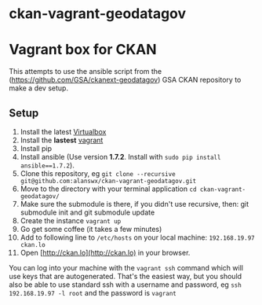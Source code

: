 ckan-vagrant-geodatagov
=======================

# Vagrant box for CKAN 

This attempts to use the ansible script from the (https://github.com/GSA/ckanext-geodatagov) GSA CKAN repository to make a dev setup.

## Setup

1. Install the latest [Virtualbox](https://www.virtualbox.org/wiki/Downloads)
2. Install the **lastest** [vagrant](https://www.vagrantup.com/downloads.html)
3. Install pip
4. Install ansible (Use version **1.7.2**.  Install with `sudo pip install ansible==1.7.2`).
3. Clone this repository, eg `git clone --recursive git@github.com:alanswx/ckan-vagrant-geodatagov.git`
4. Move to the directory with your terminal application `cd ckan-vagrant-geodatagov/`
5. Make sure the submodule is there, if you didn't use recursive, then: git submodule init and git submodule update
6. Create the instance `vagrant up`
7. Go get some coffee (it takes a few minutes)
8. Add to following line to `/etc/hosts` on your local machine:  `192.168.19.97 ckan.lo`
9. Open [http://ckan.lo](http://ckan.lo) in your browser.
	

You can log into your machine with the ```vagrant ssh``` command which will use keys that are autogenerated. That's the easiest way, but you should also be able to use standard ssh with a username and password, eg ```ssh 192.168.19.97 -l root``` and the password is ```vagrant``` 
